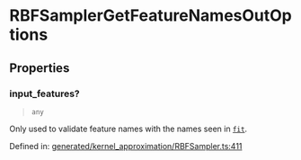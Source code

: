 # RBFSamplerGetFeatureNamesOutOptions

## Properties

### input\_features?

> `any`

Only used to validate feature names with the names seen in [`fit`](#sklearn.kernel_approximation.RBFSampler.fit "sklearn.kernel_approximation.RBFSampler.fit").

Defined in:  [generated/kernel\_approximation/RBFSampler.ts:411](https://github.com/transitive-bullshit/scikit-learn-ts/blob/122b3c0/packages/sklearn/src/generated/kernel_approximation/RBFSampler.ts#L411)

